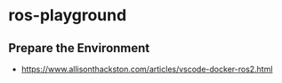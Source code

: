 # ros-playground

## Prepare the Environment
- https://www.allisonthackston.com/articles/vscode-docker-ros2.html
